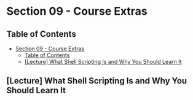 # Section 09 - Course Extras

## Table of Contents

- [Section 09 - Course Extras](#section-09---course-extras)
  - [Table of Contents](#table-of-contents)
  - [[Lecture] What Shell Scripting Is and Why You Should Learn It](#lecture-what-shell-scripting-is-and-why-you-should-learn-it)

## [Lecture] What Shell Scripting Is and Why You Should Learn It
